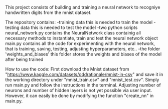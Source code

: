 This project consists of building and training a neural network to recogniye handwritten digits from the mnist dataset.

The repository contains:
-training data
    this is needed to train the model
-testing data
    this is needed to test the model
-two python scripts
    neural_network.py contains the NeuralNetwork class containig all necessary methods to instantiate, train and test the neural network object
    main.py contains all the code for experimenting with the neural network, that is training, saving, testing, adjusting hyperparameters, etc..
-the folder 'weights_and_biases'
    this folder stores the weights and biases of the model after being trained

How to use the code:
First download the Mnist dataset from "https://www.kaggle.com/datasets/oddrationale/mnist-in-csv" and save it in the working directory under "mnist_train.csv" and "mnist_test.csv".
Simply run main.py and follow the instructions in the terminal.
Adjusting number of neurons and number of hidden layers is not yet possible via user input. However, it can easily be done by modifying the function "create_nn" in main.py.